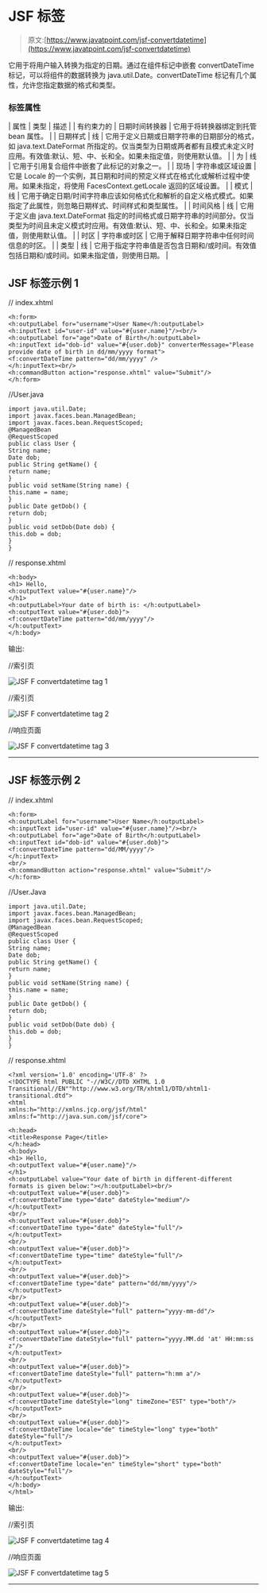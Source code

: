 # JSF <convertdatetime>标签</convertdatetime>

> 原文:[https://www.javatpoint.com/jsf-convertdatetime](https://www.javatpoint.com/jsf-convertdatetime)

它用于将用户输入转换为指定的日期。通过在组件标记中嵌套 convertDateTime 标记，可以将组件的数据转换为 java.util.Date。convertDateTime 标记有几个属性，允许您指定数据的格式和类型。

### 标签属性

| 属性 | 类型 | 描述 |
| 有约束力的 | 日期时间转换器 | 它用于将转换器绑定到托管 bean 属性。 |
| 日期样式 | 线 | 它用于定义日期或日期字符串的日期部分的格式，如 java.text.DateFormat 所指定的。仅当类型为日期或两者都有且模式未定义时应用。有效值:默认、短、中、长和全。如果未指定值，则使用默认值。 |
| 为 | 线 | 它用于引用复合组件中嵌套了此标记的对象之一。 |
| 现场 | 字符串或区域设置 | 它是 Locale 的一个实例，其日期和时间的预定义样式在格式化或解析过程中使用。如果未指定，将使用 FacesContext.getLocale 返回的区域设置。 |
| 模式 | 线 | 它用于确定日期/时间字符串应该如何格式化和解析的自定义格式模式。如果指定了此属性，则忽略日期样式、时间样式和类型属性。 |
| 时间风格 | 线 | 它用于定义由 java.text.DateFormat 指定的时间格式或日期字符串的时间部分。仅当类型为时间且未定义模式时应用。有效值:默认、短、中、长和全。如果未指定值，则使用默认值。 |
| 时区 | 字符串或时区 | 它用于解释日期字符串中任何时间信息的时区。 |
| 类型 | 线 | 它用于指定字符串值是否包含日期和/或时间。有效值包括日期和/或时间。如果未指定值，则使用日期。 |

## JSF <converterdatetime>标签示例 1</converterdatetime>

// index.xhtml

```
<h:form>
<h:outputLabel for="username">User Name</h:outputLabel>
<h:inputText id="user-id" value="#{user.name}"/><br/>
<h:outputLabel for="age">Date of Birth</h:outputLabel>
<h:inputText id="dob-id" value="#{user.dob}" converterMessage="Please provide date of birth in dd/mm/yyyy format">
<f:convertDateTime pattern="dd/mm/yyyy" />
</h:inputText><br/>
<h:commandButton action="response.xhtml" value="Submit"/>
</h:form>

```

//User.java

```
import java.util.Date;
import javax.faces.bean.ManagedBean;
import javax.faces.bean.RequestScoped;
@ManagedBean
@RequestScoped
public class User {
String name;
Date dob;
public String getName() {
return name;
}
public void setName(String name) {
this.name = name;
}
public Date getDob() {
return dob;
}
public void setDob(Date dob) {
this.dob = dob;
}
}

```

// response.xhtml

```
<h:body>
<h1> Hello, 
<h:outputText value="#{user.name}"/>
</h1>
<h:outputLabel>Your date of birth is: </h:outputLabel>
<h:outputText value="#{user.dob}">
<f:convertDateTime pattern="dd/mm/yyyy"/>
</h:outputText>
</h:body>

```

输出:

//索引页

![JSF F convertdatetime tag 1](../Images/4f88d1fd69b8e72746295e485c6227f1.png)

//索引页

![JSF F convertdatetime tag 2](../Images/56978ba54b2b6717190528830acd07a2.png)

//响应页面

![JSF F convertdatetime tag 3](../Images/5824eee6044f78cf864f8b644d9fd5a6.png)

* * *

## JSF <converterdatetime>标签示例 2</converterdatetime>

// index.xhtml

```
<h:form>
<h:outputLabel for="username">User Name</h:outputLabel>
<h:inputText id="user-id" value="#{user.name}"/><br/>
<h:outputLabel for="age">Date of Birth</h:outputLabel>
<h:inputText id="dob-id" value="#{user.dob}">
<f:convertDateTime pattern="dd/MM/yyyy"/>
</h:inputText>
<br/>
<h:commandButton action="response.xhtml" value="Submit"/>
</h:form>

```

//User.Java

```
import java.util.Date;
import javax.faces.bean.ManagedBean;
import javax.faces.bean.RequestScoped;
@ManagedBean
@RequestScoped
public class User {
String name;
Date dob;
public String getName() {
return name;
}
public void setName(String name) {
this.name = name;
}
public Date getDob() {
return dob;
}
public void setDob(Date dob) {
this.dob = dob;
}
}

```

// response.xhtml

```
<?xml version='1.0' encoding='UTF-8' ?>
<!DOCTYPE html PUBLIC "-//W3C//DTD XHTML 1.0 Transitional//EN""http://www.w3.org/TR/xhtml1/DTD/xhtml1-transitional.dtd">
<html 
xmlns:h="http://xmlns.jcp.org/jsf/html"
xmlns:f="http://java.sun.com/jsf/core">

<h:head>
<title>Response Page</title>
</h:head>
<h:body>
<h1> Hello, 
<h:outputText value="#{user.name}"/>
</h1>
<h:outputLabel value="Your date of birth in different-different formats is given below:"></h:outputLabel><br/>
<h:outputText value="#{user.dob}">
<f:convertDateTime type="date" dateStyle="medium"/>
</h:outputText>
<br/>
<h:outputText value="#{user.dob}">
<f:convertDateTime type="date" dateStyle="full"/>
</h:outputText>
<br/>
<h:outputText value="#{user.dob}">
<f:convertDateTime type="time" dateStyle="full"/>
</h:outputText>
<br/>
<h:outputText value="#{user.dob}">
<f:convertDateTime type="date" pattern="dd/mm/yyyy"/>
</h:outputText>
<br/>
<h:outputText value="#{user.dob}">
<f:convertDateTime dateStyle="full" pattern="yyyy-mm-dd"/>
</h:outputText>
<br/>
<h:outputText value="#{user.dob}">
<f:convertDateTime dateStyle="full" pattern="yyyy.MM.dd 'at' HH:mm:ss z"/>
</h:outputText>
<br/>
<h:outputText value="#{user.dob}">
<f:convertDateTime dateStyle="full" pattern="h:mm a"/>
</h:outputText>
<br/>
<h:outputText value="#{user.dob}">
<f:convertDateTime dateStyle="long" timeZone="EST" type="both"/>
</h:outputText>
<br/>
<h:outputText value="#{user.dob}">
<f:convertDateTime locale="de" timeStyle="long" type="both" dateStyle="full"/>
</h:outputText>
<br/>
<h:outputText value="#{user.dob}">
<f:convertDateTime locale="en" timeStyle="short" type="both" dateStyle="full"/>
</h:outputText>
</h:body>
</html>

```

输出:

//索引页

![JSF F convertdatetime tag 4](../Images/fdd3653b5205b6c0abd7b52e56a95ef6.png)

//响应页面

![JSF F convertdatetime tag 5](../Images/e203aaa445dfecde101a641924cd1417.png)

* * *